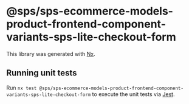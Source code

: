 # @sps/sps-ecommerce-models-product-frontend-component-variants-sps-lite-checkout-form

This library was generated with [Nx](https://nx.dev).

## Running unit tests

Run `nx test @sps/sps-ecommerce-models-product-frontend-component-variants-sps-lite-checkout-form` to execute the unit tests via [Jest](https://jestjs.io).
